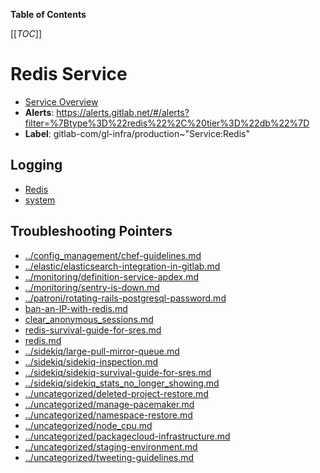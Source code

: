 <!-- MARKER: do not edit this section directly. Edit services/service-catalog.yml then run scripts/generate-docs -->

**Table of Contents**

[[_TOC_]]

#  Redis Service
* [Service Overview](https://dashboards.gitlab.net/d/redis-main/redis-overview)
* **Alerts**: https://alerts.gitlab.net/#/alerts?filter=%7Btype%3D%22redis%22%2C%20tier%3D%22db%22%7D
* **Label**: gitlab-com/gl-infra/production~"Service:Redis"

## Logging

* [Redis](https://log.gprd.gitlab.net/goto/27a6bf4e347ef9da754f06eb0a54aedc)
* [system](https://log.gprd.gitlab.net/goto/e107ce00a9adede2e130d0c8ec1a2ac7)

## Troubleshooting Pointers

* [../config_management/chef-guidelines.md](../config_management/chef-guidelines.md)
* [../elastic/elasticsearch-integration-in-gitlab.md](../elastic/elasticsearch-integration-in-gitlab.md)
* [../monitoring/definition-service-apdex.md](../monitoring/definition-service-apdex.md)
* [../monitoring/sentry-is-down.md](../monitoring/sentry-is-down.md)
* [../patroni/rotating-rails-postgresql-password.md](../patroni/rotating-rails-postgresql-password.md)
* [ban-an-IP-with-redis.md](ban-an-IP-with-redis.md)
* [clear_anonymous_sessions.md](clear_anonymous_sessions.md)
* [redis-survival-guide-for-sres.md](redis-survival-guide-for-sres.md)
* [redis.md](redis.md)
* [../sidekiq/large-pull-mirror-queue.md](../sidekiq/large-pull-mirror-queue.md)
* [../sidekiq/sidekiq-inspection.md](../sidekiq/sidekiq-inspection.md)
* [../sidekiq/sidekiq-survival-guide-for-sres.md](../sidekiq/sidekiq-survival-guide-for-sres.md)
* [../sidekiq/sidekiq_stats_no_longer_showing.md](../sidekiq/sidekiq_stats_no_longer_showing.md)
* [../uncategorized/deleted-project-restore.md](../uncategorized/deleted-project-restore.md)
* [../uncategorized/manage-pacemaker.md](../uncategorized/manage-pacemaker.md)
* [../uncategorized/namespace-restore.md](../uncategorized/namespace-restore.md)
* [../uncategorized/node_cpu.md](../uncategorized/node_cpu.md)
* [../uncategorized/packagecloud-infrastructure.md](../uncategorized/packagecloud-infrastructure.md)
* [../uncategorized/staging-environment.md](../uncategorized/staging-environment.md)
* [../uncategorized/tweeting-guidelines.md](../uncategorized/tweeting-guidelines.md)
<!-- END_MARKER -->


<!-- ## Summary -->

<!-- ## Architecture -->

<!-- ## Performance -->

<!-- ## Scalability -->

<!-- ## Availability -->

<!-- ## Durability -->

<!-- ## Security/Compliance -->

<!-- ## Monitoring/Alerting -->

<!-- ## Links to further Documentation -->
